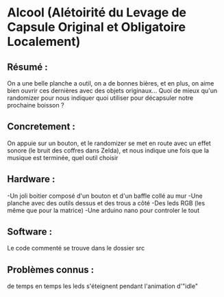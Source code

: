 # Alcool (Alétoirité du Levage de Capsule Original et Obligatoire Localement)

## Résumé :
On a une belle planche a outil, on a de bonnes bières, et en plus, on aime bien ouvrir ces dernières avec des objets originaux...
Quoi de mieux qu'un randomizer pour nous indiquer quoi utiliser pour décapsuler notre prochaine boisson ?

## Concretement :
On appuie sur un bouton, et le randomizer se met en route avec un effet sonore (le bruit des coffres dans Zelda), et nous indique une fois que la musique est terminée, quel outil choisir

## Hardware :
-Un joli boitier composé d'un bouton et d'un baffle collé au mur
-Une planche avec des outils dessus et des trous a côté
-Des leds RGB (les même que pour la matrice)
-Une arduino nano pour controler le tout

## Software :
Le code commenté se trouve dans le dossier src

## Problèmes connus :
de temps en temps les leds s'éteignent pendant l'animation d'"idle"

